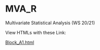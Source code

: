 # MVA_R
Multivariate Statistical Analysis (WS 20/21)

View HTMLs with these Link:

[Block_A1.html](https://htmlpreview.github.io/?https://aubreyldy.github.io/MVA_R/Block_A1.html)
